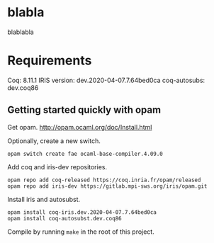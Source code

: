 # blabla
blablabla

# Requirements

Coq: 8.11.1
IRIS version: dev.2020-04-07.7.64bed0ca
coq-autosubs: dev.coq86

## Getting started quickly with opam

Get opam.
http://opam.ocaml.org/doc/Install.html

Optionally, create a new switch.
```
opam switch create fae ocaml-base-compiler.4.09.0
``` 
Add coq and iris-dev repositories.
```
opam repo add coq-released https://coq.inria.fr/opam/released
opam repo add iris-dev https://gitlab.mpi-sws.org/iris/opam.git
``` 
Install iris and autosubst.
```
opam install coq-iris.dev.2020-04-07.7.64bed0ca
opam install coq-autosubst.dev.coq86
```
Compile by running `make` in the root of this project.
